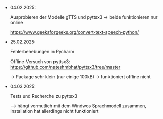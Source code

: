 - 04.02.2025:

    Ausprobieren der Modelle gTTS und pyttsx3 -> beide funktionieren nur online

    https://www.geeksforgeeks.org/convert-text-speech-python/


- 25.02.2025:
 
    Fehlerbehebungen in Pycharm

    Offline-Versuch von pyttsx3: https://github.com/nateshmbhat/pyttsx3/tree/master

    -> Package sehr klein (nur einige 100kB) -> funktioniert offline nicht


- 04.03.2025:
 
    Tests und Recherche zu pyttsx3 

    --> hängt vermutlich mit dem Windwos Sprachmodell zusammen, Installation hat allerdings nicht funktioniert

    
